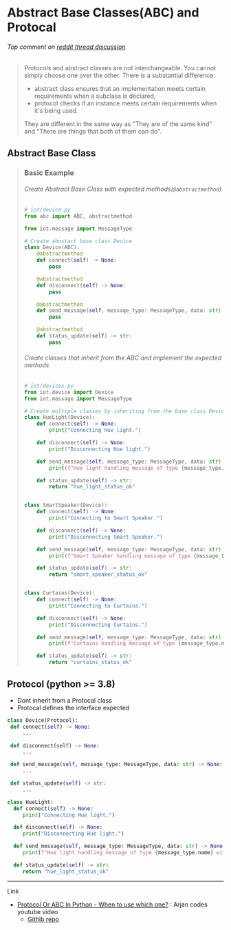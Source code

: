 # Abstract Base Classes(ABC) and Protocal

###### Top comment on [reddit thread discussion](https://www.reddit.com/r/Python/comments/1109kkx/python_interfaces_choose_protocols_over_abc/)

> Protocols and abstract classes are not interchangeable. You cannot simply choose one over the other. 
> There is a substantial difference: 
>
> - abstract class ensures that an implementation meets certain requirements when a subclass is declared,
> - protocol checks if an instance meets certain requirements when it's being used. 
> 
> They are different in the same way as "They are of the same kind" and "There are things that both of them can do".



## Abstract Base Class

> ### Basic Example
>
> ###### Create Abstract Base Class with expected methods(`@abstractmethod`)
>
> ```python
> # iot/device.py
> from abc import ABC, abstractmethod
> 
> from iot.message import MessageType
> 
> # Create abostact base class Device
> class Device(ABC):
>     @abstractmethod
>     def connect(self) -> None:
>         pass
> 
>     @abstractmethod
>     def disconnect(self) -> None:
>         pass
> 
>     @abstractmethod
>     def send_message(self, message_type: MessageType, data: str) -> None:
>         pass
> 
>     @abstractmethod
>     def status_update(self) -> str:
>         pass
> ```
>
> ###### Create classes that inherit from the ABC and implement the expected methods
>
> ```python
> # iot/devices.py
> from iot.device import Device
> from iot.message import MessageType
> 
> # Create multiple classes by inheriting from the base class Device
> class HueLight(Device):
>     def connect(self) -> None:
>         print("Connecting Hue light.")
> 
>     def disconnect(self) -> None:
>         print("Disconnecting Hue light.")
> 
>     def send_message(self, message_type: MessageType, data: str) -> None:
>         print(f"Hue light handling message of type {message_type.name} with data [{data}].")
> 
>     def status_update(self) -> str:
>         return "hue_light_status_ok"
> 
> 
> class SmartSpeaker(Device):
>     def connect(self) -> None:
>         print("Connecting to Smart Speaker.")
> 
>     def disconnect(self) -> None:
>         print("Disconnecting Smart Speaker.")
> 
>     def send_message(self, message_type: MessageType, data: str) -> None:
>         print(f"Smart Speaker handling message of type {message_type.name} with data [{data}].")
> 
>     def status_update(self) -> str:
>         return "smart_speaker_status_ok"
> 
> 
> class Curtains(Device):
>     def connect(self) -> None:
>         print("Connecting to Curtains.")
> 
>     def disconnect(self) -> None:
>         print("Disconnecting Curtains.")
> 
>     def send_message(self, message_type: MessageType, data: str) -> None:
>         print(f"Curtains handling message of type {message_type.name} with data [{data}].")
> 
>     def status_update(self) -> str:
>         return "curtains_status_ok"
> ```
>
> 



## Protocol (python >= 3.8)

- Dont inherit from a Protocal class
- Protocal defines the interface expected



```python
class Device(Protocol):
 def connect(self) -> None:
     ...

 def disconnect(self) -> None:
     ...

 def send_message(self, message_type: MessageType, data: str) -> None:
     ...

 def status_update(self) -> str:
     ...
```

```python
class HueLight:
  def connect(self) -> None:
     print("Connecting Hue light.")

  def disconnect(self) -> None:
     print("Disconnecting Hue light.")

  def send_message(self, message_type: MessageType, data: str) -> None:
     print(f"Hue light handling message of type {message_type.name} with data [{data}].")

  def status_update(self) -> str:
     return "hue_light_status_ok"
```



---

Link

- [Protocol Or ABC In Python - When to use which one?](https://www.youtube.com/watch?v=xvb5hGLoK0A&ab_channel=ArjanCodes) : Arjan codes youtube video
  - [Githib repo](https://github.com/ArjanCodes/2021-protocol-vs-abc)